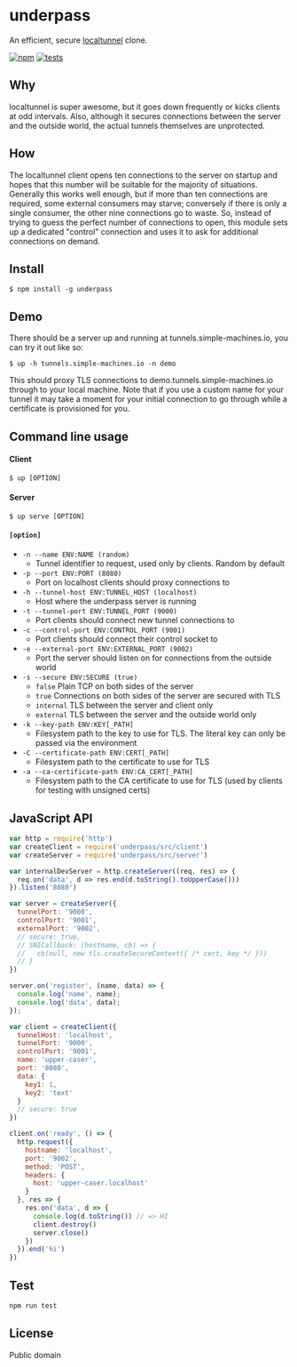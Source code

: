 # underpass
An efficient, secure [localtunnel](https://github.com/localtunnel/localtunnel) clone.

[![npm](http://img.shields.io/npm/v/underpass.svg?style=flat-square)](http://www.npmjs.org/underpass)
[![tests](https://img.shields.io/travis/jessetane/underpass.svg?style=flat-square&branch=master)](https://travis-ci.org/jessetane/underpass)

## Why
localtunnel is super awesome, but it goes down frequently or kicks clients at odd intervals. Also, although it secures connections between the server and the outside world, the actual tunnels themselves are unprotected.

## How
The localtunnel client opens ten connections to the server on startup and hopes that this number will be suitable for the majority of situations. Generally this works well enough, but if more than ten connections are required, some external consumers may starve; conversely if there is only a single consumer, the other nine connections go to waste. So, instead of trying to guess the perfect number of connections to open, this module sets up a dedicated "control" connection and uses it to ask for additional connections on demand.

## Install
``` shell
$ npm install -g underpass
```

## Demo
There should be a server up and running at tunnels.simple-machines.io, you can try it out like so:
``` shell
$ up -h tunnels.simple-machines.io -n demo
```
This should proxy TLS connections to demo.tunnels.simple-machines.io through to your local machine. Note that if you use a custom name for your tunnel it may take a moment for your initial connection to go through while a certificate is provisioned for you.

## Command line usage

#### Client
``` shell
$ up [OPTION]
```

#### Server
``` shell
$ up serve [OPTION]
```

#### `[option]`
* `-n --name ENV:NAME (random)`  
  * Tunnel identifier to request, used only by clients. Random by default
* `-p --port ENV:PORT (8080)`  
  * Port on localhost clients should proxy connections to
* `-h --tunnel-host ENV:TUNNEL_HOST (localhost)`  
  * Host where the underpass server is running
* `-t --tunnel-port ENV:TUNNEL_PORT (9000)`  
  * Port clients should connect new tunnel connections to
* `-c --control-port ENV:CONTROL_PORT (9001)`  
  * Port clients should connect their control socket to
* `-e --external-port ENV:EXTERNAL_PORT (9002)`  
  * Port the server should listen on for connections from the outside world
* `-s --secure ENV:SECURE (true)`
  * `false` Plain TCP on both sides of the server
  * `true` Connections on both sides of the server are secured with TLS
  * `internal` TLS between the server and client only
  * `external` TLS between the server and the outside world only
* `-k --key-path ENV:KEY[_PATH]`
  * Filesystem path to the key to use for TLS. The literal key can only be passed via the environment
* `-C --certificate-path ENV:CERT[_PATH]`
  * Filesystem path to the certificate to use for TLS
* `-a --ca-certificate-path ENV:CA_CERT[_PATH]`
  * Filesystem path to the CA certificate to use for TLS (used by clients for testing with unsigned certs)

## JavaScript API
``` javascript
var http = require('http')
var createClient = require('underpass/src/client')
var createServer = require('underpass/src/server')

var internalDevServer = http.createServer((req, res) => {
  req.on('data', d => res.end(d.toString().toUpperCase()))
}).listen('8080')

var server = createServer({
  tunnelPort: '9000',
  controlPort: '9001',
  externalPort: '9002',
  // secure: true,
  // SNICallback: (hostname, cb) => {
  //   cb(null, new tls.createSecureContext({ /* cert, key */ }))
  // }
})

server.on('register', (name, data) => {
  console.log('name', name);
  console.log('data', data);
});

var client = createClient({
  tunnelHost: 'localhost',
  tunnelPort: '9000',
  controlPort: '9001',
  name: 'upper-caser',
  port: '8080',
  data: {
    key1: 1,
    key2: 'text'
  }
  // secure: true
})

client.on('ready', () => {
  http.request({
    hostname: 'localhost',
    port: '9002',
    method: 'POST',
    headers: {
      host: 'upper-caser.localhost'
    }
  }, res => {
    res.on('data', d => {
      console.log(d.toString()) // => HI
      client.destroy()
      server.close()
    })
  }).end('hi')
})
```

## Test
``` javascript
npm run test
```

## License
Public domain

